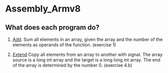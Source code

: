 # Assembly_Armv8

## What does each program do? 

1. [Add](https://github.com/Jumaruba/Assembly_Armv8/tree/master/Add). 
    Sum all elements in an array, given the array and the number of the elements as operands of the function. (exercise 1)
    
2. [Extend](https://github.com/Jumaruba/Assembly_Armv8/tree/master/Extend)
    Copy all elements from an array to another with signal. The array source is a long int array and the target is a long long int array. The end of the array is determined by the number 0. (exercise 4.b)
